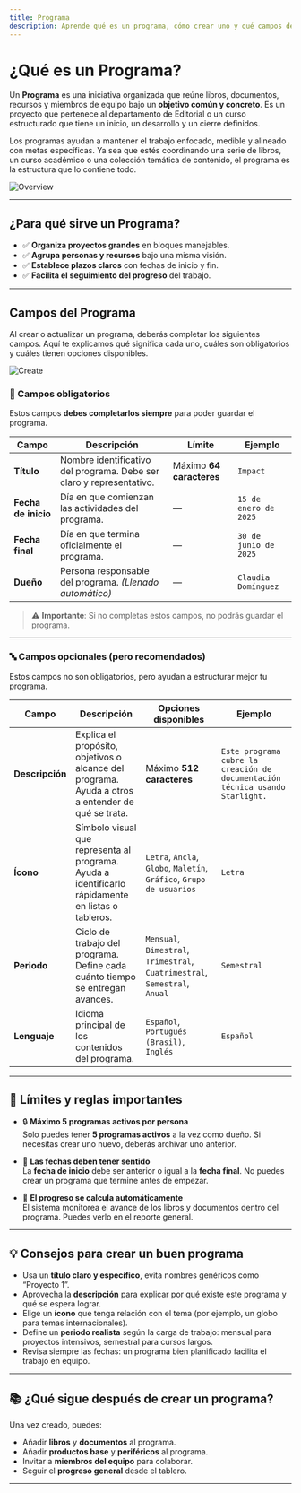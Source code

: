 ```yaml
---
title: Programa
description: Aprende qué es un programa, cómo crear uno y qué campos debes completar.
---
```


# ¿Qué es un Programa?

Un **Programa** es una iniciativa organizada que reúne libros, documentos, recursos y miembros de equipo bajo un **objetivo común y concreto**. Es un proyecto que pertenece al departamento de Editorial o un curso estructurado que tiene un inicio, un desarrollo y un cierre definidos.

Los programas ayudan a mantener el trabajo enfocado, medible y alineado con metas específicas. Ya sea que estés coordinando una serie de libros, un curso académico o una colección temática de contenido, el programa es la estructura que lo contiene todo.

![Overview](/images/en/projects/program/overview.webp)

---

## ¿Para qué sirve un Programa?

- ✅ **Organiza proyectos grandes** en bloques manejables.
- ✅ **Agrupa personas y recursos** bajo una misma visión.
- ✅ **Establece plazos claros** con fechas de inicio y fin.
- ✅ **Facilita el seguimiento del progreso** del trabajo.

---

## Campos del Programa

Al crear o actualizar un programa, deberás completar los siguientes campos. Aquí te explicamos qué significa cada uno, cuáles son obligatorios y cuáles tienen opciones disponibles.

![Create](/images/en/projects/program/create.webp)

### 📌 Campos obligatorios

Estos campos **debes completarlos siempre** para poder guardar el programa.

| Campo | Descripción | Límite | Ejemplo |
|------|-------------|--------|-------|
| **Título** | Nombre identificativo del programa. Debe ser claro y representativo. | Máximo **64 caracteres** | `Impact` |
| **Fecha de inicio** | Día en que comienzan las actividades del programa. | — | `15 de enero de 2025` |
| **Fecha final** | Día en que termina oficialmente el programa. | — | `30 de junio de 2025` |
| **Dueño** | Persona responsable del programa. *(Llenado automático)* | — | `Claudia Domínguez` |

> ⚠️ **Importante**: Si no completas estos campos, no podrás guardar el programa.

---

### 🔤 Campos opcionales (pero recomendados)

Estos campos no son obligatorios, pero ayudan a estructurar mejor tu programa.

| Campo | Descripción | Opciones disponibles | Ejemplo |
|------|-------------|------------------------|-------|
| **Descripción** | Explica el propósito, objetivos o alcance del programa. Ayuda a otros a entender de qué se trata. | Máximo **512 caracteres** | `Este programa cubre la creación de documentación técnica usando Starlight.` |
| **Ícono** | Símbolo visual que representa al programa. Ayuda a identificarlo rápidamente en listas o tableros. | `Letra`, `Ancla`, `Globo`, `Maletín`, `Gráfico`, `Grupo de usuarios` | `Letra` |
| **Periodo** | Ciclo de trabajo del programa. Define cada cuánto tiempo se entregan avances. | `Mensual`, `Bimestral`, `Trimestral`, `Cuatrimestral`, `Semestral`, `Anual` | `Semestral` |
| **Lenguaje** | Idioma principal de los contenidos del programa. | `Español`, `Portugués (Brasil)`, `Inglés` | `Español` |

---

## 📏 Límites y reglas importantes

- 🔒 **Máximo 5 programas activos por persona**  
  Solo puedes tener **5 programas activos** a la vez como dueño. Si necesitas crear uno nuevo, deberás archivar uno anterior.

- 📅 **Las fechas deben tener sentido**  
  La **fecha de inicio** debe ser anterior o igual a la **fecha final**. No puedes crear un programa que termine antes de empezar.

- 🔄 **El progreso se calcula automáticamente**  
  El sistema monitorea el avance de los libros y documentos dentro del programa. Puedes verlo en el reporte general.

---

## 💡 Consejos para crear un buen programa

- Usa un **título claro y específico**, evita nombres genéricos como “Proyecto 1”.
- Aprovecha la **descripción** para explicar por qué existe este programa y qué se espera lograr.
- Elige un **ícono** que tenga relación con el tema (por ejemplo, un globo para temas internacionales).
- Define un **periodo realista** según la carga de trabajo: mensual para proyectos intensivos, semestral para cursos largos.
- Revisa siempre las fechas: un programa bien planificado facilita el trabajo en equipo.

---

## 📚 ¿Qué sigue después de crear un programa?

Una vez creado, puedes:
- Añadir **libros** y **documentos** al programa.
- Añadir **productos base** y **periféricos** al programa.
- Invitar a **miembros del equipo** para colaborar.
- Seguir el **progreso general** desde el tablero.

---

<!--
## 🔗 Lectura recomendada

- [¿Qué es una guía de cómo hacerlo?](https://diataxis.fr/how-to-guides/) – Aprende a estructurar documentación práctica y efectiva.
-->